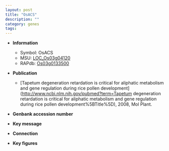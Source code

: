 ```yaml
---
layout: post
title: "OsACS"
description: ""
category: genes
tags: 
---
```


* **Information**  
    + Symbol: OsACS  
    + MSU: [LOC_Os03g04120](http://rice.plantbiology.msu.edu/cgi-bin/ORF_infopage.cgi?orf=LOC_Os03g04120)  
    + RAPdb: [Os03g0133500](http://rapdb.dna.affrc.go.jp/viewer/gbrowse_details/irgsp1?name=Os03g0133500)  

* **Publication**  
    + [Tapetum degeneration retardation is critical for aliphatic metabolism and gene regulation during rice pollen development](http://www.ncbi.nlm.nih.gov/pubmed?term=Tapetum degeneration retardation is critical for aliphatic metabolism and gene regulation during rice pollen development%5BTitle%5D), 2008, Mol Plant.

* **Genbank accession number**  

* **Key message**  

* **Connection**  

* **Key figures**  


